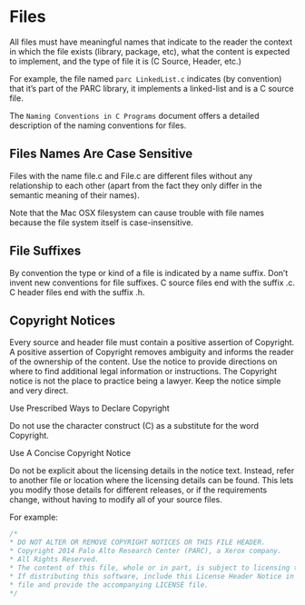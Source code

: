# Files
All files must have meaningful names that indicate to the reader the context
in which the file exists (library, package, etc), what the content is expected to implement, and the type of file it is (C Source, Header, etc.)

For example, the file named `parc LinkedList.c` indicates (by convention)
that it’s part of the PARC library,
it implements a linked-list and is a C source file.

The `Naming Conventions in C Programs` document offers a detailed description of the naming conventions for files.

## Files Names Are Case Sensitive
Files with the name file.c and File.c are different files without any relationship to each other (apart from the fact they only differ in the semantic meaning of their names).

Note that the Mac OSX filesystem can cause trouble with file names because the file system itself is case-insensitive.

## File Suffixes
By convention the type or kind of a file is indicated by a name suffix. Don’t invent new conventions for file suffixes.
C source files end with the suffix .c. C header files end with the suffix .h.

## Copyright Notices
Every source and header file must contain a positive assertion of Copyright.
A positive assertion of Copyright removes ambiguity and informs the reader of the ownership of the content. Use the notice to provide directions on where to find additional legal information
or instructions.
The Copyright notice is not the place to practice being a lawyer. Keep the notice simple and
very direct.

Use Prescribed Ways to Declare Copyright

Do not use the character construct (C) as a substitute for the word Copyright.

Use A Concise Copyright Notice

Do not be explicit about the licensing details in the notice text.
Instead, refer to another file or location where the licensing details can be found.
This lets you modify those details for different releases,
or if the requirements change,
without having to modify all of your source files.

For example:
 ```c
/*
 * DO NOT ALTER OR REMOVE COPYRIGHT NOTICES OR THIS FILE HEADER.
 * Copyright 2014 Palo Alto Research Center (PARC), a Xerox company.
 * All Rights Reserved.
 * The content of this file, whole or in part, is subject to licensing terms.
 * If distributing this software, include this License Header Notice in each
 * file and provide the accompanying LICENSE file.
 */
```
